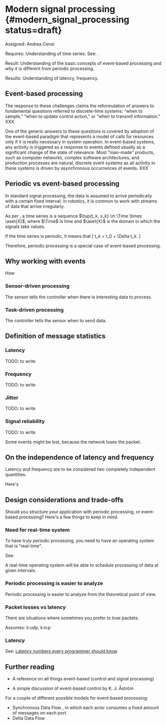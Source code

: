 # Modern signal processing {#modern_signal_processing status=draft}

Assigned: Andrea Censi


<div class='requirements' markdown='1'>

Requires: Understanding of time series. See: [](#time-series).

Result: Understanding of the basic concepts of
event-based processing and why it is different from periodic processing.

Results: Understanding of latency, frequency.

</div>

## Event-based processing

The response to these challenges claims the reformulation of answers to fundamental questions referred to discrete-time systems: “when to sample,” “when to update control action,” or “when to transmit information.” XXX

One of the generic answers to these questions is covered by adoption of the event-based paradigm that represents a model of calls for resources only if it is really necessary in system operation. In event-based systems, any activity is triggered as a response to events defined usually as a significant change of the state of relevance. Most “man-made” products, such as computer networks, complex software architectures, and production processes are natural, discrete event systems as all activity in these systems is driven by asynchronous occurrences of events. XXX


## Periodic vs event-based processing

In standard signal processing, the data is assumed to arrive periodically
with a certain fixed interval; in robotics, it is common to work
with streams of data that arrive irregularly.

As per [](#def:time-series-def), a time series is
a sequence $\tup{t_k, x_k} \in \Time \times \aset{X}$, where $\Time$ is
time and $\aset{X}$ is the domain in which the signals take values.

If the time series is periodic, it means that
\[
    t_k = t_0 + \Delta t_k.
\]

Therefore, periodic processing is a special case of event-based processing.

<!-- Event-based processing is thus a generalization of periodic processing. -->

## Why working with events

How

### Sensor-driven processing

The sensor tells the controller when there is interesting data to process.



### Task-driven processing

The controller tells the sensor when to send data.


## Definition of message statistics




### Latency

TODO: to write

### Frequency

TODO: to write

### Jitter

TODO: to write

### Signal reliability

TODO: to write

Some events might be lost, because the network loses the packet.

## On the independence of latency and frequency

Latency and frequency are to be considered two completely independent
quantities.

Here's

## Design considerations and trade-offs

Should you structure your application with periodic processing,
or event-based processing? Here's a few things to keep in mind.

### Need for real-time system

To have truly periodic processing, you need to have an operating
system that is "real-time".

See: [](#RTOS)

A real-time operating system will be able to schedule processing
of data at given intervals.

### Periodic processing is easier to analyze

Periodic processing is easier to analyze from the theoretical
point of view.

### Packet losses vs latency

There are situations where sometimes you prefer to lose packets.

Assumes: k:udp, k:tcp

### Latency

See: [Latency numbers every programmer should know](https://people.eecs.berkeley.edu/~rcs/research/interactive_latency.html)


<!-- ## In Duckietown

### Processing loop of line detection

Processing loop of line detection. Bounded CPU usage. XXX -->


## Further reading

* A reference on all things event-based (control and signal processing) [](#miskowicz2015event)

* A simple discussion of event-based control by K. J. Åström [](#bib:astrom08eventbased)

For a couple of different possible models for event-based
processing:

* Synchronous Data Flow [](#bib:lee87synchronous), in which each
  actor consumes a fixed amount of messages on each port.
* Delta Data Flow [](#bib:manohar10delta)
